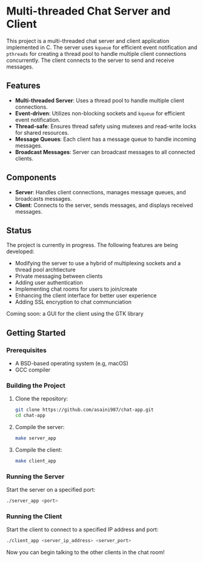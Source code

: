 # Multi-threaded Chat Server and Client

This project is a multi-threaded chat server and client application implemented in C. The server uses `kqueue` for efficient event notification and `pthreads` for creating a thread pool to handle multiple client connections concurrently. The client connects to the server to send and receive messages.

## Features

- **Multi-threaded Server**: Uses a thread pool to handle multiple client connections.
- **Event-driven**: Utilizes non-blocking sockets and `kqueue` for efficient event notification.
- **Thread-safe**: Ensures thread safety using mutexes and read-write locks for shared resources.
- **Message Queues**: Each client has a message queue to handle incoming messages.
- **Broadcast Messages**: Server can broadcast messages to all connected clients.

## Components

- **Server**: Handles client connections, manages message queues, and broadcasts messages.
- **Client**: Connects to the server, sends messages, and displays received messages.

## Status

The project is currently in progress. The following features are being developed:

- Modifying the server to use a hybrid of multiplexing sockets and a thread pool archtiecture
- Private messaging between clients
- Adding user authentication
- Implementing chat rooms for users to join/create
- Enhancing the client interface for better user experience
- Adding SSL encryption to chat communciation

Coming soon: a GUI for the client using the GTK library

## Getting Started

### Prerequisites

- A BSD-based operating system (e.g, macOS)
- GCC compiler

### Building the Project

1. Clone the repository:
    ```sh
    git clone https://github.com/asaini987/chat-app.git
    cd chat-app
    ```

2. Compile the server:
    ```sh
    make server_app
    ```

3. Compile the client:
    ```sh
    make client_app
    ```

### Running the Server

Start the server on a specified port:
```sh
./server_app <port>
```

### Running the Client

Start the client to connect to a specified IP address and port:
```sh
./client_app <server_ip_address> <server_port>
```

Now you can begin talking to the other clients in the chat room!
